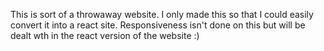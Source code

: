 This is sort of a throwaway website. I only made this so that I could easily convert it into a react site. Responsiveness isn't done on this but will be dealt wth in the react version of the website :)
